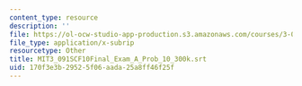 ```yaml
---
content_type: resource
description: ''
file: https://ol-ocw-studio-app-production.s3.amazonaws.com/courses/3-091sc-introduction-to-solid-state-chemistry-fall-2010/170f3e3b29525f06aada25a8ff46f25f_MIT3_091SCF10Final_Exam_A_Prob_10_300k.vtt
file_type: application/x-subrip
resourcetype: Other
title: MIT3_091SCF10Final_Exam_A_Prob_10_300k.srt
uid: 170f3e3b-2952-5f06-aada-25a8ff46f25f
---
```

